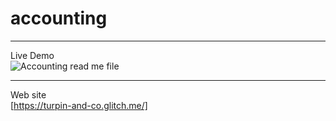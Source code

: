 # accounting
***
Live Demo <br>
![Accounting read me file](https://github.com/innainna0/accounting/assets/138897277/21d1ed32-ae5a-4020-9663-554ff9ba723c)
***
Web site<br>
[https://turpin-and-co.glitch.me/]
